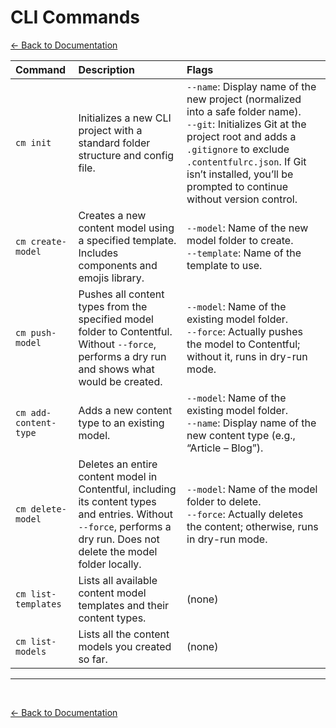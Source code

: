 # CLI Commands
[<- Back to Documentation](../README.md)

| Command               | Description                                                                                          | Flags                                                                                                                                                 |
|:----------------------|:-----------------------------------------------------------------------------------------------------|:------------------------------------------------------------------------------------------------------------------------------------------------------|
| `cm init`             | Initializes a new CLI project with a standard folder structure and config file.                      | `--name`: Display name of the new project (normalized into a safe folder name).<br>`--git`: Initializes Git at the project root and adds a `.gitignore` to exclude `.contentfulrc.json`. If Git isn’t installed, you’ll be prompted to continue without version control. |
| `cm create-model`     | Creates a new content model using a specified template. Includes components and emojis library.      | `--model`: Name of the new model folder to create.<br>`--template`: Name of the template to use.                                                     |
| `cm push-model`       | Pushes all content types from the specified model folder to Contentful. Without `--force`, performs a dry run and shows what would be created. | `--model`: Name of the existing model folder.<br>`--force`: Actually pushes the model to Contentful; without it, runs in dry-run mode.               |
| `cm add-content-type` | Adds a new content type to an existing model.                                                        | `--model`: Name of the existing model folder.<br>`--name`: Display name of the new content type (e.g., “Article – Blog”).                           |
| `cm delete-model`     | Deletes an entire content model in Contentful, including its content types and entries. Without `--force`, performs a dry run. Does not delete the model folder locally. | `--model`: Name of the model folder to delete.<br>`--force`: Actually deletes the content; otherwise, runs in dry-run mode.                         |
| `cm list-templates`   | Lists all available content model templates and their content types.                                 | (none)                                                                                                                                                |
| `cm list-models`      | Lists all the content models you created so far.                                                     | (none)                                                                                                                                                |

---
<br>

[<- Back to Documentation](../README.md)
